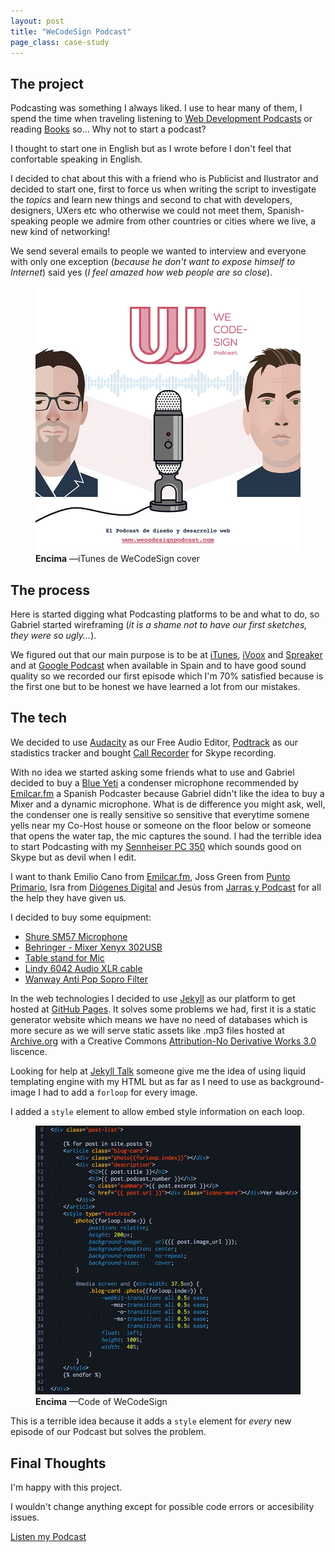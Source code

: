 ```yaml
---
layout: post
title: "WeCodeSign Podcast"
page_class: case-study
---
```


## The project

Podcasting was something I always liked. I use to hear many of them, I spend the time when traveling listening to <a class="link link--special" href="/resources/#podcasts/"  target="_blank" rel="noopener noreferrer">Web Development Podcasts</a> or reading <a class="link link--special" href="/resources/#books"  target="_blank" rel="noopener noreferrer">Books</a> so... Why not to start a podcast?

I thought to start one in English but as I wrote before I don't feel that confortable speaking in English.

I decided to chat about this with a friend who is Publicist and Ilustrator and decided to start one, first to force us when writing the script to investigate the _topics_ and learn new things and second to chat with developers, designers, UXers etc who otherwise we could not meet them, Spanish-speaking people we admire from other countries or cities where we live, a new kind of networking!

We send several emails to people we wanted to interview and everyone with only one exception (_because he don't want to expose himself to Internet_) said yes (_I feel amazed how web people are so close_).

<figure class="picture">
    <img src="/assets/images/proyecto-wecodesign-1.jpg" alt="iTunes de WeCodeSign cover.">
    <figcaption class="caption">
        <b title="encima">Encima</b>
        &mdash;iTunes de WeCodeSign cover
    </figcaption>
</figure>

## The process

Here is started digging what Podcasting platforms to be and what to do, so Gabriel started wireframing (_it is a shame not to have our first sketches, they were so ugly..._).

We figured out that our main purpose is to be at <a class="link link--special" href="https://itunes.apple.com/es/podcast/wecodesign-podcast/id1113501272?l=en"  target="_blank" rel="noopener noreferrer">iTunes</a>, <a class="link link--special" href="http://www.ivoox.com/escuchar-audios-wecodesign-podcast_al_5101204_1.html"  target="_blank" rel="noopener noreferrer">iVoox</a> and <a class="link link--special" href="http://www.spreaker.com/user/8737490"  target="_blank" rel="noopener noreferrer">Spreaker</a> and at <a class="link link--special" href="https://play.google.com/music/podcasts/publish?u=0&hl=es"  target="_blank" rel="noopener noreferrer">Google Podcast</a> when available in Spain and to have good sound quality so we recorded our first episode which I'm 70% satisfied because is the first one but to be honest we have learned a lot from our mistakes.

## The tech

We decided to use <a class="link link--special" href="https://sourceforge.net/projects/audacity/" target="_blank" rel="noopener noreferrer">Audacity</a> as our Free Audio Editor, <a class="link link--special" href="https://www.podtrac.com/" target="_blank" rel="noopener noreferrer">Podtrack</a> as our stadistics tracker and bought <a class="link link--special" href="http://www.ecamm.com/mac/callrecorder/" target="_blank" rel="noopener noreferrer">Call Recorder</a> for Skype recording.

With no idea we started asking some friends what to use and Gabriel decided to buy a <a class="link link--special" href="http://www.bluemic.com/products/yeti/" target="_blank" rel="noopener noreferrer">Blue Yeti</a> a condenser microphone recommended by <a class="link link--special" href="http://emilcar.fm/" target="_blank" rel="noopener noreferrer">Emilcar.fm</a> a Spanish Podcaster because Gabriel didn't like the idea to buy a Mixer and a dynamic microphone. What is de difference you might ask, well, the condenser one is really sensitive so sensitive that everytime somene yells near my Co-Host house or someone on the floor below or someone that opens the water tap, the mic captures the sound. I had the terrible idea to start Podcasting with my <a class="link link--special" href="http://en-us.sennheiser.com/professional-gamer-headset-super-noise-cancellation-pc-350" target="_blank" rel="noopener noreferrer">Sennheiser PC 350</a> which sounds good on Skype but as devil when I edit.

I want to thank Emilio Cano from <a class="link link--special" href="https://twitter.com/emilcar"  target="_blank" rel="noopener noreferrer">Emilcar.fm</a>, Joss Green from <a class="link link--special" href="https://twitter.com/jossgreen"  target="_blank" rel="noopener noreferrer">Punto Primario</a>, Isra from <a class="link link--special" href="https://twitter.com/diogenesdigita1"  target="_blank" rel="noopener noreferrer">Diógenes Digital</a> and Jesús from <a class="link link--special" href="https://twitter.com/Jarypod"  target="_blank" rel="noopener noreferrer">Jarras y Podcast</a> for all the help they have given us.

I decided to buy some equipment:

<ul>
	<li><a class="link link--special" href="https://www.amazon.es/Shure-SM57LCE-micr%C3%B3fono-profesional-sm-57lc/dp/B000CZ0R3S?ie=UTF8&ref_=pe_386191_132656271_TE_item" target="_blank" rel="noopener noreferrer">Shure SM57 Microphone</a></li>
	<li><a class="link link--special" href="https://www.amazon.es/Behringer-Mesa-mezclas-Xenyx-302USB/dp/B005EHILV4?ie=UTF8&ref_=pe_386191_132656271_TE_item" target="_blank" rel="noopener noreferrer">Behringer - Mixer Xenyx 302USB</a></li>
	<li><a class="link link--special" href="https://www.amazon.es/Soporte-micr%C3%B3fono-sobremesa-negro-Cablematic/dp/B00FDX3VXW?ie=UTF8&ref_=pe_386191_132656271_TE_item" target="_blank" rel="noopener noreferrer">Table stand for Mic</a></li>
	<li><a class="link link--special" href="https://www.amazon.es/Lindy-6042-Cable-hembra-metros/dp/B000QUQKLM?ie=UTF8&ref_=pe_386191_132656271_TE_item" target="_blank" rel="noopener noreferrer">Lindy 6042 Audio XLR cable</a></li>
	<li><a class="link link--special" href="https://www.amazon.es/Wanway-Filter-Filtro-Micr%C3%B3fono-Estudio/dp/B00K5NH0KA?ie=UTF8&ref_=pe_386191_132656271_TE_item" target="_blank" rel="noopener noreferrer">Wanway Anti Pop Sopro Filter</a></li>
</ul>

In the web technologies I decided to use <a class="link link--special" href="http://jekyllrb.com" target="_blank" rel="noopener noreferrer">Jekyll</a> as our platform to get hosted at <a class="link link--special" href="https://github.com/WeCodeSign/wecodesign.github.io" target="_blank" rel="noopener noreferrer">GitHub Pages</a>. It solves some problems we had, first it is a static generator website which means we have no need of databases which is more secure as we will serve static assets like .mp3 files hosted at <a class="link link--special" href="https://archive.org/" target="_blank" rel="noopener noreferrer">Archive.org</a> with a Creative Commons <a class="link link--special" href="http://creativecommons.org/licenses/by-nd/3.0/" target="_blank" rel="noopener noreferrer">Attribution-No Derivative Works 3.0</a> liscence.

Looking for help at <a class="link link--special" href="https://talk.jekyllrb.com/" target="_blank" rel="noopener noreferrer">Jekyll Talk</a> someone give me the idea of using liquid templating engine with my HTML but as far as I need to use as background-image I had to add a <code>forloop</code> for every image.

I added a <code>style</code> element to allow embed style information on each loop.

<figure class="picture">
    <img src="/assets/images/proyecto-wecodesign-2.jpg" alt="WeCodeSign's codeCaptura.">
    <figcaption class="caption">
        <b title="encima">Encima</b>
        &mdash;Code of WeCodeSign
    </figcaption>
</figure>

This is a terrible idea because it adds a <code>style</code> element for _every_ new episode of our Podcast but solves the problem.

## Final Thoughts

I'm happy with this project.

I wouldn't change anything except for possible code errors or accesibility issues.

<a class="link link--special" href="http://wecodesignpodcast.com" target="_blank" rel="noopener noreferrer">Listen my Podcast</a>
